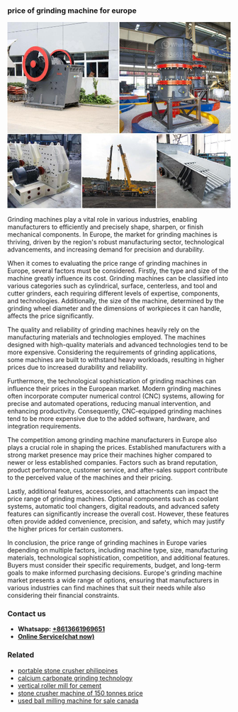 <h3>price of grinding machine for europe</h3><img src='1706753999.jpg' alt=''><p>Grinding machines play a vital role in various industries, enabling manufacturers to efficiently and precisely shape, sharpen, or finish mechanical components. In Europe, the market for grinding machines is thriving, driven by the region's robust manufacturing sector, technological advancements, and increasing demand for precision and durability.</p><p>When it comes to evaluating the price range of grinding machines in Europe, several factors must be considered. Firstly, the type and size of the machine greatly influence its cost. Grinding machines can be classified into various categories such as cylindrical, surface, centerless, and tool and cutter grinders, each requiring different levels of expertise, components, and technologies. Additionally, the size of the machine, determined by the grinding wheel diameter and the dimensions of workpieces it can handle, affects the price significantly.</p><p>The quality and reliability of grinding machines heavily rely on the manufacturing materials and technologies employed. The machines designed with high-quality materials and advanced technologies tend to be more expensive. Considering the requirements of grinding applications, some machines are built to withstand heavy workloads, resulting in higher prices due to increased durability and reliability.</p><p>Furthermore, the technological sophistication of grinding machines can influence their prices in the European market. Modern grinding machines often incorporate computer numerical control (CNC) systems, allowing for precise and automated operations, reducing manual intervention, and enhancing productivity. Consequently, CNC-equipped grinding machines tend to be more expensive due to the added software, hardware, and integration requirements.</p><p>The competition among grinding machine manufacturers in Europe also plays a crucial role in shaping the prices. Established manufacturers with a strong market presence may price their machines higher compared to newer or less established companies. Factors such as brand reputation, product performance, customer service, and after-sales support contribute to the perceived value of the machines and their pricing.</p><p>Lastly, additional features, accessories, and attachments can impact the price range of grinding machines. Optional components such as coolant systems, automatic tool changers, digital readouts, and advanced safety features can significantly increase the overall cost. However, these features often provide added convenience, precision, and safety, which may justify the higher prices for certain customers.</p><p>In conclusion, the price range of grinding machines in Europe varies depending on multiple factors, including machine type, size, manufacturing materials, technological sophistication, competition, and additional features. Buyers must consider their specific requirements, budget, and long-term goals to make informed purchasing decisions. Europe's grinding machine market presents a wide range of options, ensuring that manufacturers in various industries can find machines that suit their needs while also considering their financial constraints.</p><h3>Contact us</h3><ul><li><strong>Whatsapp:&nbsp;<a href="https://wa.me/8613661969651">+8613661969651</a></strong></li><li><a href="https://swt.shibang-china.com/?git&amp;zhl&amp;price of grinding machine for europe"><strong>Online Service(chat now)</strong></a></li></ul><h3>Related</h3><ul><li><a href='portable stone crusher philippines.md'>portable stone crusher philippines</a></li><li><a href='calcium carbonate grinding technology.md'>calcium carbonate grinding technology</a></li><li><a href='vertical roller mill for cement.md'>vertical roller mill for cement</a></li><li><a href='stone crusher machine of 150 tonnes price.md'>stone crusher machine of 150 tonnes price</a></li><li><a href='used ball milling machine for sale canada.md'>used ball milling machine for sale canada</a></li></ul>